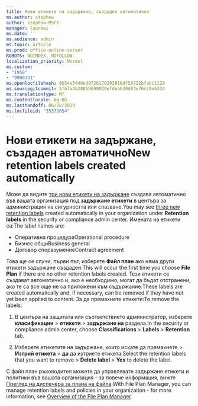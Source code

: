 ```yaml
---
title: Нови етикети на задържане, създаден автоматично
ms.author: stephow
author: stephow-MSFT
manager: laurawi
ms.date: ''
ms.audience: admin
ms.topic: article
ms.prod: office-online-server
ROBOTS: NOINDEX, NOFOLLOW
localization_priority: Normal
ms.custom:
- "1958"
- "9000331"
ms.openlocfilehash: 8b54e5449ed0726170393916df58722bfabc1129
ms.sourcegitcommit: 5fb7a4b28859690020efdea630d03e70cc0e6334
ms.translationtype: MT
ms.contentlocale: bg-BG
ms.lasthandoff: 06/28/2019
ms.locfileid: "35379054"
---
```

# <a name="new-retention-labels-created-automatically"></a><span data-ttu-id="2dff7-102">Нови етикети на задържане, създаден автоматично</span><span class="sxs-lookup"><span data-stu-id="2dff7-102">New retention labels created automatically</span></span>

<span data-ttu-id="2dff7-103">Може да видите [три нови етикети на задържане](https://docs.microsoft.com/office365/securitycompliance/file-plan-manager#default-retention-labels-and-label-policy) създава автоматично във вашата организация под **задържане етикети** в центъра за администрация на сигурността или спазване.</span><span class="sxs-lookup"><span data-stu-id="2dff7-103">You may see [three new retention labels](https://docs.microsoft.com/office365/securitycompliance/file-plan-manager#default-retention-labels-and-label-policy) created automatically in your organization under **Retention labels** in the security or compliance admin center.</span></span> <span data-ttu-id="2dff7-104">Имената на етикети са:</span><span class="sxs-lookup"><span data-stu-id="2dff7-104">The label names are:</span></span>

- <span data-ttu-id="2dff7-105">Оперативна процедура</span><span class="sxs-lookup"><span data-stu-id="2dff7-105">Operational procedure</span></span>
- <span data-ttu-id="2dff7-106">Бизнес общи</span><span class="sxs-lookup"><span data-stu-id="2dff7-106">Business general</span></span>
- <span data-ttu-id="2dff7-107">Договор споразумение</span><span class="sxs-lookup"><span data-stu-id="2dff7-107">Contract agreement</span></span>

<span data-ttu-id="2dff7-108">Това ще се случи, първи път, изберете **Файл план** ако няма други етикети задържане създаден.</span><span class="sxs-lookup"><span data-stu-id="2dff7-108">This will occur the first time you choose **File Plan** if there are no other retention labels created.</span></span> <span data-ttu-id="2dff7-109">Тези етикети се създават автоматично и, ако е необходимо, могат да бъдат отстранени, ако те са все още не са приложени към съдържание.</span><span class="sxs-lookup"><span data-stu-id="2dff7-109">These labels are created automatically and, if necessary, can be removed if they have not yet been applied to content.</span></span> <span data-ttu-id="2dff7-110">За да премахнете етикети:</span><span class="sxs-lookup"><span data-stu-id="2dff7-110">To remove the labels:</span></span>

1. <span data-ttu-id="2dff7-111">В центъра на защитата или съответствието администратор, изберете **класификации** > **етикети** > **задържане на** раздела.</span><span class="sxs-lookup"><span data-stu-id="2dff7-111">In the security or compliance admin center, choose **Classifications** > **Labels** > **Retention** tab.</span></span>

1. <span data-ttu-id="2dff7-112">Изберете етикетите на задържане, които искате да премахнете > **Изтрий етикета** > **да** да изтриете етикета.</span><span class="sxs-lookup"><span data-stu-id="2dff7-112">Select the retention labels that you want to remove > **Delete label** > **Yes** to delete the label.</span></span>

<span data-ttu-id="2dff7-113">С файл план ръководител можете да управлявате задържане етикети и политики във вашата организация - за повече информация, вижте [Преглед на диспечера за плана на файла](https://docs.microsoft.com/office365/securitycompliance/file-plan-manager).</span><span class="sxs-lookup"><span data-stu-id="2dff7-113">With File Plan Manager, you can manage retention labels and policies in your organization - for more information, see [Overview of the File Plan Manager](https://docs.microsoft.com/office365/securitycompliance/file-plan-manager).</span></span>